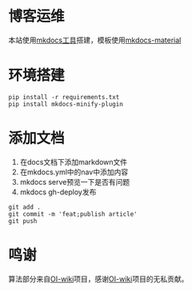 # 博客运维

本站使用[mkdocs工具](https://mkdocs.org)搭建，模板使用[mkdocs-material](https://github.com/squidfunk/mkdocs-material)

# 环境搭建
```
pip install -r requirements.txt
pip install mkdocs-minify-plugin
```


# 添加文档
1. 在docs文档下添加markdown文件
2. 在mkdocs.yml中的nav中添加内容
3. mkdocs serve预览一下是否有问题
4. mkdocs gh-deploy发布

```
git add .
git commit -m 'feat;publish article'
git push
```

# 鸣谢
算法部分来自[OI-wiki](https://github.com/OI-wiki/OI-wik)项目，感谢[OI-wiki](https://github.com/OI-wiki/OI-wik)项目的无私贡献。

